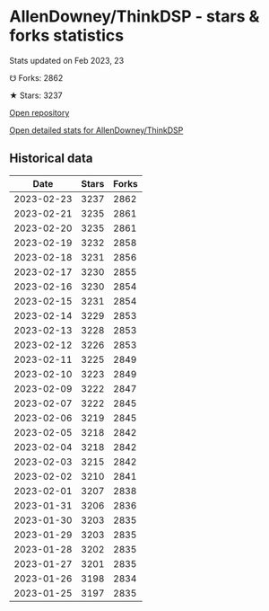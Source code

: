# AllenDowney/ThinkDSP - stars & forks statistics

Stats updated on Feb 2023, 23

☋ Forks: 2862

★ Stars: 3237

[Open repository](https://github.com/AllenDowney/ThinkDSP)

[Open detailed stats for AllenDowney/ThinkDSP](https://reviewgithub.com/rep/AllenDowney/ThinkDSP)

## Historical data
| Date | Stars | Forks |
|------|-------|-------|
| 2023-02-23 | 3237 | 2862 | 
| 2023-02-21 | 3235 | 2861 | 
| 2023-02-20 | 3235 | 2861 | 
| 2023-02-19 | 3232 | 2858 | 
| 2023-02-18 | 3231 | 2856 | 
| 2023-02-17 | 3230 | 2855 | 
| 2023-02-16 | 3230 | 2854 | 
| 2023-02-15 | 3231 | 2854 | 
| 2023-02-14 | 3229 | 2853 | 
| 2023-02-13 | 3228 | 2853 | 
| 2023-02-12 | 3226 | 2853 | 
| 2023-02-11 | 3225 | 2849 | 
| 2023-02-10 | 3223 | 2849 | 
| 2023-02-09 | 3222 | 2847 | 
| 2023-02-07 | 3222 | 2845 | 
| 2023-02-06 | 3219 | 2845 | 
| 2023-02-05 | 3218 | 2842 | 
| 2023-02-04 | 3218 | 2842 | 
| 2023-02-03 | 3215 | 2842 | 
| 2023-02-02 | 3210 | 2841 | 
| 2023-02-01 | 3207 | 2838 | 
| 2023-01-31 | 3206 | 2836 | 
| 2023-01-30 | 3203 | 2835 | 
| 2023-01-29 | 3203 | 2835 | 
| 2023-01-28 | 3202 | 2835 | 
| 2023-01-27 | 3201 | 2835 | 
| 2023-01-26 | 3198 | 2834 | 
| 2023-01-25 | 3197 | 2835 | 

